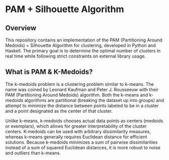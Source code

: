# PAM + Silhouette Algorithm
## Overview

This repository contains an implementation of the PAM (Partitioning Around Medoids) + Silhouette Algorithm for clustering, developed in Python and Haskell. The primary goal is to determine the optimal number of clusters in real time while following strict constraints on external library usage.


## What is PAM & K-Medoids?

The k-medoids problem is a clustering problem similar to k-means. The name was coined by Leonard Kaufman and Peter J. Rousseeuw with their PAM (Partitioning Around Medoids) algorithm. Both the k-means and k-medoids algorithms are partitional (breaking the dataset up into groups) and attempt to minimize the distance between points labeled to be in a cluster and a point designated as the center of that cluster.

Unlike k-means, k-medoids chooses actual data points as centers (medoids or exemplars), which allows for greater interpretability of the cluster centers. K-medoids can be used with arbitrary dissimilarity measures, whereas k-means generally requires Euclidean distance for efficient solutions. Because k-medoids minimizes a sum of pairwise dissimilarities instead of a sum of squared Euclidean distances, it is more robust to noise and outliers than k-means.
